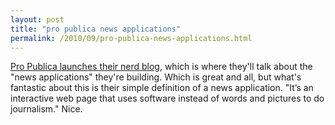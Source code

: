 ```yaml
---
layout: post
title: "pro publica news applications"
permalink: /2010/09/pro-publica-news-applications.html
---
```


<p><a href="http://www.propublica.org/nerds/item/welcome-to-the-nerd-blog">Pro Publica launches their nerd blog</a>, which is where they'll talk about the "news applications" they're building.  Which is great and all, but what's fantastic about this is their simple definition of a news application.  "It’s an interactive web page that uses software instead of words and pictures to do journalism." Nice.</p>



